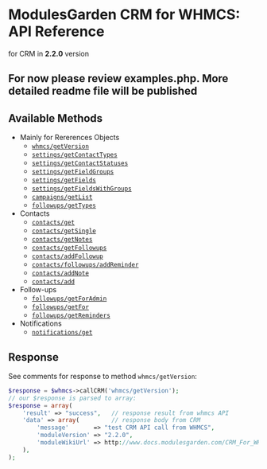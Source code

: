 ModulesGarden CRM for WHMCS: API Reference
=====
for CRM in **2.2.0** version

## For now please review examples.php. More detailed readme file will be published

## Available Methods 
- Mainly for Rererences Objects
    + [`whmcs/getVersion`](examples.php#L18)
    + [`settings/getContactTypes`](examples.php#L32)
    + [`settings/getContactStatuses`](examples.php#L36)
    + [`settings/getFieldGroups`](examples.php#L40)
    + [`settings/getFields`](examples.php#L44)
    + [`settings/getFieldsWithGroups`](examples.php#L48)
    + [`campaigns/getList`](examples.php#L52)
    + [`followups/getTypes`](examples.php#L56)
- Contacts
    + [`contacts/get`](examples.php#L97)
    + [`contacts/getSingle`](examples.php#L106)
    + [`contacts/getNotes`](examples.php#L112)
    + [`contacts/getFollowups`](examples.php#L118)
    + [`contacts/addFollowup`](examples.php#L124)
    + [`contacts/followups/addReminder`](examples.php#L135)
    + [`contacts/addNote`](examples.php#L157)
    + [`contacts/add`](examples.php#L167)
- Follow-ups
    + [`followups/getForAdmin`](examples.php#L74)
    + [`followups/getFor`](examples.php#L80)
    + [`followups/getReminders`](examples.php#L87)
- Notifications
    + [`notifications/get`](examples.php#L65)


## Response

See comments for response to method `whmcs/getVersion`:
```php
$response = $whmcs->callCRM('whmcs/getVersion');
// our $response is parsed to array:
$response = array(
    'result' => "success",   // response result from whmcs API
    'data' => array(         // response body from CRM
        'message'       => "test CRM API call from WHMCS",
        'moduleVersion' => "2.2.0",
        'moduleWikiUrl' => http://www.docs.modulesgarden.com/CRM_For_WHMCS",
    ),
);
```
